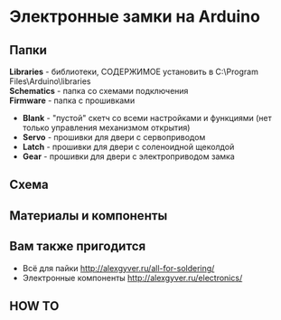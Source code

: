 # Электронные замки на Arduino

## Папки
**Libraries** - библиотеки, СОДЕРЖИМОЕ установить в C:\Program Files\Arduino\libraries    
**Schematics** - папка со схемами подключения  
**Firmware** - папка с прошивками  
* **Blank** - "пустой" скетч со всеми настройками и функциями (нет только управления механизмом открытия)
* **Servo** - прошивки для двери с сервоприводом
* **Latch** - прошивки для двери с соленоидной щеколдой
* **Gear** - прошивки для двери с электроприводом замка

## Схема


##  Материалы и компоненты

## Вам также пригодится 
* Всё для пайки http://alexgyver.ru/all-for-soldering/
* Электронные компоненты http://alexgyver.ru/electronics/

## HOW TO